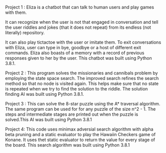 Project 1 : Eliza is a chatbot that can talk to human users and play games with them.

It can recognize when the user is not that engaged in conversation and tell the user 
riddles and jokes
(that it does not repeat) from its endless (not literally) repository.

It can also play tictactoe with the user or imitate them.
To exit conversations with Eliza, 
user can type in bye, goodbye or a host of different exit commands.
Eliza also boasts of a 
memory with a record of previous responses given to her by the user.
This chatbot was built using Python 3.8.1.


Project 2 : This program solves the missionaries and cannibals problem by employing the state space search. 
The improved search refines the search method so that no node is visited again. This helps make sure that no 
state is repeated when we try to find the solution to the riddle. The solution finding AI was built using Python 3.8.1.


Project 3 : This can solve the 8-star puzzle using the A* traversal algorithm. The same program can be used for for any puzzle
of the size n^2 - 1. The steps and intermediate stages are printed out when the puzzle is solved.This AI was built using Python 3.8.1

Project 4: This code uses minimax adversial search algorithm with alpha beta pruning and a static evaluator to play 
the Hawaiin Checkers game of Konane. It uses thet static evaluator to return the value for every stage of the board.
This search algorithm was built using Python 3.8.1  